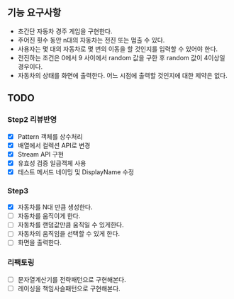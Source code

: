 ## 기능 요구사항
- 초간단 자동차 경주 게임을 구현한다.
- 주어진 횟수 동안 n대의 자동차는 전진 또는 멈출 수 있다.
- 사용자는 몇 대의 자동차로 몇 번의 이동을 할 것인지를 입력할 수 있어야 한다.
- 전진하는 조건은 0에서 9 사이에서 random 값을 구한 후 random 값이 4이상일 경우이다.
- 자동차의 상태를 화면에 출력한다. 어느 시점에 출력할 것인지에 대한 제약은 없다.

## TODO
### Step2 리뷰반영
- [x] Pattern 객체를 상수처리
- [x] 배열에서 컬렉션 API로 변경
- [x] Stream API 구현
- [x] 유효성 검증 일급객체 사용
- [x] 테스트 메서드 네이밍 및 DisplayName 수정

### Step3
- [x] 자동차를 N대 만큼 생성한다.
- [ ] 자동차를 움직이게 한다.
- [ ] 자동차를 랜덤값만큼 움직일 수 있게한다.
- [ ] 자동차의 움직임을 선택할 수 있게 한다.
- [ ] 화면을 출력한다.

### 리팩토링
- [ ] 문자열계산기를 전략패턴으로 구현해본다.
- [ ] 레이싱을 책임사슬패턴으로 구현해본다.
